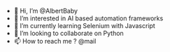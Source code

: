 - 👋 Hi, I’m @AlbertBaby
- 👀 I’m interested in AI based automation frameworks
- 🌱 I’m currently learning Selenium with Javascript
- 💞️ I’m looking to collaborate on Python
- 📫 How to reach me ? @mail

<!---
AlbertBaby/AlbertBaby is a ✨ special ✨ repository because its `README.md` (this file) appears on your GitHub profile.
You can click the Preview link to take a look at your changes.
--->
